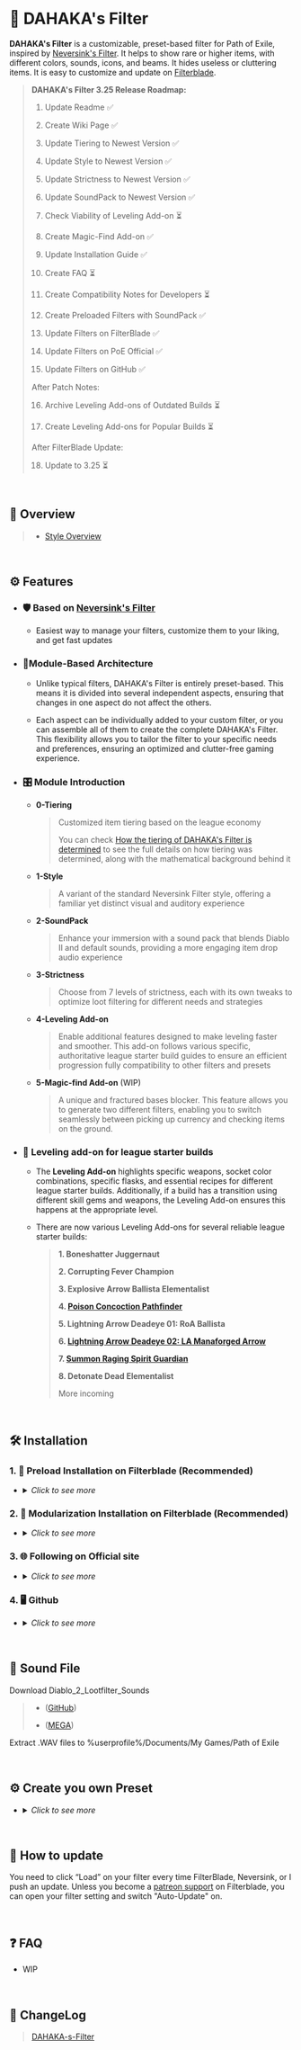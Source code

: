 


&nbsp;

# 🌟 DAHAKA's Filter

**DAHAKA's Filter** is a customizable, preset-based filter for Path of Exile, inspired by [Neversink's Filter](https://github.com/NeverSinkDev/NeverSink-Filter). It helps to show rare or higher items, with different colors, sounds, icons, and beams. It hides useless or cluttering items. It is easy to customize and update on [Filterblade](https://www.filterblade.xyz/).

> **DAHAKA's Filter 3.25 Release Roadmap:**
>
>  1. Update Readme ✅
>
>  2. Create Wiki Page ✅
>
>  3. Update Tiering to Newest Version ✅
>
>  4. Update Style to Newest Version ✅
>
>  5. Update Strictness to Newest Version ✅
>
>  6. Update SoundPack to Newest Version ✅
>
>  7. Check Viability of Leveling Add-on ⏳
>
>  8. Create Magic-Find Add-on ✅
>
>  9. Update Installation Guide ✅
>
> 10. Create FAQ ⏳
>
> 11. Create Compatibility Notes for Developers ⏳
>
> 12. Create Preloaded Filters with SoundPack ✅
>
> 13. Update Filters on FilterBlade ✅
>
> 14. Update Filters on PoE Official ✅
>
> 15. Update Filters on GitHub ✅
>
>After Patch Notes:
>
> 16. Archive Leveling Add-ons of Outdated Builds ⏳
>
> 17. Create Leveling Add-ons for Popular Builds ⏳
>
>After FilterBlade Update:
>
> 18. Update to 3.25 ⏳

&nbsp;

## 🎨 Overview
>- [Style Overview](https://github.com/FKPX3118/DAHAKA-s-Filter/blob/main/Filter%20Overview%203.22.png)

&nbsp;
  
## ⚙️ Features
- ### 🛡️ Based on [Neversink's Filter](https://github.com/NeverSinkDev/NeverSink-Filter)
  
  * Easiest way to manage your filters, customize them to your liking, and get fast updates
  
- ### 🧬Module-Based Architecture

  * Unlike typical filters, DAHAKA's Filter is entirely preset-based. This means it is divided into several independent aspects, ensuring that changes in one aspect do not affect the others.

  * Each aspect can be individually added to your custom filter, or you can assemble all of them to create the complete DAHAKA's Filter. This flexibility allows you to tailor the filter to your specific needs and preferences, ensuring an optimized and clutter-free gaming experience.

- ### 🎛️ Module Introduction
  * **0-Tiering**
    
    >Customized item tiering based on the league economy
    >
    >You can check [How the tiering of DAHAKA's Filter is determined](https://github.com/FKPX3118/DAHAKA-s-Filter/wiki/How-the-tiering-of-DAHAKA's-Filter-is-determined) to see the full details on how tiering was determined, along with the mathematical background behind it
    
  * **1-Style**
    
    >A variant of the standard Neversink Filter style, offering a familiar yet distinct visual and auditory experience
    
  * **2-SoundPack**
  
    >Enhance your immersion with a sound pack that blends Diablo II and default sounds, providing a more engaging item drop audio experience
    
  * **3-Strictness**
    
    >Choose from 7 levels of strictness, each with its own tweaks to optimize loot filtering for different needs and strategies
  
  * **4-Leveling Add-on**
  
    >Enable additional features designed to make leveling faster and smoother. This add-on follows various specific, authoritative league starter build guides to ensure an efficient progression
  fully compatibility to other filters and presets

  * **5-Magic-find Add-on** (WIP)
    
    >A unique and fractured bases blocker. This feature allows you to generate two different filters, enabling you to switch seamlessly between picking up currency and checking items on the ground.
    
- ### 🚀 Leveling add-on for league starter builds

  * The **Leveling Add-on** highlights specific weapons, socket color combinations, specific flasks, and essential recipes for different league starter builds. Additionally, if a build has a transition using different skill gems and weapons, the Leveling Add-on ensures this happens at the appropriate level.

  * There are now various Leveling Add-ons for several reliable league starter builds:

    >**1. Boneshatter Juggernaut**
    >
    >**2. Corrupting Fever Champion**
    >
    >**3. Explosive Arrow Ballista Elementalist**
    >
    >**4. [Poison Concoction Pathfinder](https://maxroll.gg/poe/build-guides/impending-doom-pathfinder-league-starter/leveling-guide)**
    >
    >**5. Lightning Arrow Deadeye 01: RoA Ballista**
    >
    >**6. [Lightning Arrow Deadeye 02: LA Manaforged Arrow](https://www.youtube.com/watch?v=ZpH9IH4e64M)**
    >
    >**7. [Summon Raging Spirit Guardian](https://maxroll.gg/poe/build-guides/summon-raging-spirit-guardian-league-starter)**
    >
    >**8. Detonate Dead Elementalist**
    >
    >More incoming

&nbsp;

## 🛠️ Installation

### 1. 🔧 Preload Installation on Filterblade (Recommended)

- <details>
  <summary><i>Click to see more</i></summary>
    
  ### Step 1
  Click one from the preloaded versions, which works exactly the same as [Modularization Installation](https://github.com/FKPX3118/DAHAKA-s-Filter/blob/main/README.md#step-1-1),  if you add the same modules. This simply preloads them for users.
  
  > **Preloaded Filter without SoundPack**
  >
  >Filter Includes Only Tiering, Style, Strictness
  >- [DAHAKA-s-Filter-00-SOFT](https://www.filterblade.xyz/?profile=FKPX3118&saveState=JANSMYGTZWBX2P&platform=pc&isPreset=false)
  >- [DAHAKA-s-Filter-01-REGULAR](https://www.filterblade.xyz/?profile=FKPX3118&saveState=85WR7T0C6CAR10&platform=pc&isPreset=false)
  >- [DAHAKA-s-Filter-02-SEMI-STRICT](https://www.filterblade.xyz/?profile=FKPX3118&saveState=3R0ZV50CYDOT8B&platform=pc&isPreset=false)
  >- [DAHAKA-s-Filter-03-STRICT](https://www.filterblade.xyz/?profile=FKPX3118&saveState=T3CO19ZXDEUBPT&platform=pc&isPreset=false)
  >- [DAHAKA-s-Filter-04-VERY STRICT](https://www.filterblade.xyz/?profile=FKPX3118&saveState=1EALH7YPPUXH3J&platform=pc&isPreset=false)
  >- [DAHAKA-s-Filter-05-UBER STRICT](https://www.filterblade.xyz/?profile=FKPX3118&saveState=G6EUQWGR6JL6AQ&platform=pc&isPreset=false)
  >- [DAHAKA-s-Filter-06-UBER PLUS](https://www.filterblade.xyz/?profile=FKPX3118&saveState=R9ZGUCSINV2YI3&platform=pc&isPreset=false)
  
  >&nbsp;
  
  >**Preloaded Filter with SoundPack**
  >
  >Filter Includes Tiering, Style, SoundPack, Strictness
  >You'll need the [Sound File](https://github.com/FKPX3118/DAHAKA-s-Filter/blob/main/README.md#-sound-file) to be installed.
  >- [DAHAKA-s-Filter-00-SOFT-S](https://www.filterblade.xyz/?profile=FKPX3118&saveState=Y2XD9IJ5NBDIIA&platform=pc&isPreset=false)
  >- [DAHAKA-s-Filter-01-REGULAR-S](https://www.filterblade.xyz/?profile=FKPX3118&saveState=NBXVW7DCQ2JH1D&platform=pc&isPreset=false)
  >- [DAHAKA-s-Filter-02-SEMI-STRICT-S](https://www.filterblade.xyz/?profile=FKPX3118&saveState=V91X6I52TIY5WW&platform=pc&isPreset=false)
  >- [DAHAKA-s-Filter-03-STRICT-S](https://www.filterblade.xyz/?profile=FKPX3118&saveState=FGV81DHDM8QJKK&platform=pc&isPreset=false)
  >- [DAHAKA-s-Filter-04-VERY STRICT-S](https://www.filterblade.xyz/?profile=FKPX3118&saveState=GS2GZ9NEWUZCUM&platform=pc&isPreset=false)
  >- [DAHAKA-s-Filter-05-UBER STRICT-S](https://www.filterblade.xyz/?profile=FKPX3118&saveState=28SN04ZI839RKB&platform=pc&isPreset=false)
  >- [DAHAKA-s-Filter-06-UBER PLUS-S](https://www.filterblade.xyz/?profile=FKPX3118&saveState=C6072VA3TK19GI&platform=pc&isPreset=false)

  ### Step 2 (Optional)
  > Apply other DAHAKA's Presets and Add-ons or remove current ones:
  >To apply DAHAKA's Presets, go to the Overview tab and click "MODULES".
  >
  ><img src="https://github.com/FKPX3118/DAHAKA-s-Filter/assets/16643996/e32e7adb-636f-485c-b1e2-22a23991d4c4" alt="Image" width="400">
  >
  >Then, click on Public and type or copy **“FKPX3118”** to the By Author field. Click on "Search" to find DAHAKA's presets.
  >
  >You will see a list of presets that you can add to your filter.
  >
  > <img src="https://github.com/FKPX3118/DAHAKA-s-Filter/assets/16643996/dc588fcf-c935-4e69-b0d5-76f5716f273c" alt="Image" width="400">
  > 
  >These include: 0-Tiering, 1-Style, 2-SoundPack, 3-Strictness, 4-Leveling add-on, 5-Magic-find add-on, etc
  >
  >"0-Tiering, 1-Style, 2-SoundPack (Depends on what version you picked), 3-Strictness" these presets are already loaded, so you can now add 4-Leveling add-on, 5-Magic-find add-on, etc, or remove the presets you don't need.
  >
  >All of these presets are optional. You can add any or all of them to your filter by clicking "Add" if they are at different layers. 
  >
  >Once you have selected the presets you want, click "Apply" to confirm your changes.
  >
  >***Note1**: If you want to use the strictness preset, make sure to select the same strictness level as the one you chose in Step 2. Otherwise, your filter may not work as intended.*
  >
  >***Note2**: If you want to add multiple presets, you need to add them in order from 0 to 5. This will ensure that the presets are applied correctly and do not conflict with each other.*
  >
  >***Note3**: If you want to use the SoundPack, you'll need the [Sound File](https://github.com/FKPX3118/DAHAKA-s-Filter/blob/main/README.md#-sound-file) to be installed.*
  >
  >For uninstalling a preset, click "Currently loaded" then click "Delete" for the one you don't want. Click "Apply" to ensure the changes.
  >
  ><img src="https://github.com/FKPX3118/DAHAKA-s-Filter/assets/16643996/2c41f766-64e8-46bf-a4d9-14600dd05f3f" alt="Image" width="400">
  
  ### Step 3
  >SAVE & EXPORT -> Sync or download locally to %userprofile%/Documents/My Games/Path of Exile
  >
  >In game Option, choose the filter you want
  >
  ><img src="https://github.com/FKPX3118/DAHAKA-s-Filter/assets/16643996/260e6486-7d54-4ed8-b1ea-91e9172ecb8b" alt="Image" width="400">
</details>

### 2. 🧩 Modularization Installation on Filterblade (Recommended)


- <details>
  <summary><i>Click to see more</i></summary>
  
  ### Step 1
  >Visit the [FilterBlade](https://www.filterblade.xyz/) and log in with your account. If you don't have an account, you can create one for free by linking your Path of Exile account.
  >
  ><img src="https://github.com/FKPX3118/DAHAKA-s-Filter/assets/16643996/2472cdd3-a559-43fa-8c1d-20d818309a86" alt="Image" width="400">
  
  ### Step 2
  >On the FilterBlade homepage, you can choose to load your own favorite filter or use Neversink's stable version(recommend), which is the default option. You can also select the strictness level of the filter, which determines how much loot is shown or hidden. The higher the strictness, the less loot you will see, but the more valuable it will be. Remember to choose the same strictness level of DAHAKA's Filter if you want to use this 3-Strictness module.
  >
  ><img src="https://github.com/FKPX3118/DAHAKA-s-Filter/assets/16643996/303d419a-c366-4be3-94fe-538b102b1078" alt="Image" width="400">

  ### Step 3
  >To apply DAHAKA's presets, go to the Overview tab and click "MODULES".
  >
  ><img src="https://github.com/FKPX3118/DAHAKA-s-Filter/assets/16643996/e32e7adb-636f-485c-b1e2-22a23991d4c4" alt="Image" width="400">
  >
  >Then, click on Public.
  >
  >Type or copy **“FKPX3118”** to the By Author field. Click on "Search" to find DAHAKA's presets.
  >
  >You will see a list of presets that you can add to your filter:
  >
  ><img src="https://github.com/FKPX3118/DAHAKA-s-Filter/assets/16643996/dc588fcf-c935-4e69-b0d5-76f5716f273c" alt="Image" width="400">
  >
  >These include: 0-Tiering, 1-Style, 2-SoundPack, 3-Strictness, 4-Leveling add-on, 5-Magic-find add-on, etc

  ### Step 4
  
  >All of these presets are optional. You can add any or all of them to your filter by clicking "Add" if they are at different layers. 
  >
  >Once you have selected the presets you want, click "Apply" to confirm your changes.
  >
  >***Note1**: If you want to use the strictness preset, make sure to select the same strictness level as the one you chose in Step 2. Otherwise, your filter may not work as intended.*
  >
  >***Note2**: If you want to add multiple presets, you need to add them in order from 0 to 5. This will ensure that the presets are applied correctly and do not conflict with each other.*
  >
  >***Note3**: If you want to use the SoundPack, you'll need the [Sound File](https://github.com/FKPX3118/DAHAKA-s-Filter/blob/main/README.md#-sound-file) to be installed.*
  >
  >For uninstalling a preset, click "Currently loaded" then click "Delete" for the one you don't want. Click "Apply" to ensure the changes.
  >
  ><img src="https://github.com/FKPX3118/DAHAKA-s-Filter/assets/16643996/2c41f766-64e8-46bf-a4d9-14600dd05f3f" alt="Image" width="400">

  ### Step 5
  >SAVE & EXPORT -> Sync or download locally to %userprofile%/Documents/My Games/Path of Exile
  >
  >In game Option, choose the filter you want
  >
  ><img src="https://github.com/FKPX3118/DAHAKA-s-Filter/assets/16643996/260e6486-7d54-4ed8-b1ea-91e9172ecb8b" alt="Image" width="400">
  
</details>

### 3. 🌐 Following on Official site

- <details>
  <summary><i>Click to see more</i></summary>
  
  ### For New Players
  >Auto-Update
  >
  >Filter Includes Only Tiering, Style, and Strictness,  w/wo SoundPack
  >
  >- [Official Item Filter](https://www.pathofexile.com/account/view-profile/FKPX3118/item-filters)

</details>


### 4. 🖥️ Github

- <details>
  <summary><i>Click to see more</i></summary>
  
  ### For Devs or you can manually download here
  >Filter Includes Only Tiering, Style, Strictness, w/wo SoundPack
  >
  >The filters from GitHub do **NOT** auto-update. Please check the commit history for updates.
  
</details>

&nbsp;

## 🎵 Sound File
Download Diablo_2_Lootfilter_Sounds
>- ([GitHub](https://raw.githubusercontent.com/FKPX3118/DAHAKA-s-Filter/main/Diablo_2_Lootfilter_Sounds.zip))
>
>- ([MEGA](https://mega.nz/file/8YRC3JQR#fe9REHw8__V8100QRhYGNY88t4JWHNJFBEU5hFQ7hxA))

Extract .WAV files to %userprofile%/Documents/My Games/Path of Exile

&nbsp;

## ⚙️ Create you own Preset
- <details>
  <summary><i>Click to see more</i></summary>
  
  >You can create your own preset and then load it at last. This will help you to keep your own personal favorite changes for the filter, so you don’t need to make adjustments each time you receive an update.
  >
  >Go to FilterBlade and navigate to “Back to my filters”
  >
  >Under “My Modules” click “Create new module”
  >
  ><img src="https://github.com/user-attachments/assets/6104932d-56bd-471e-9fbb-ba5123e447b7" alt="Image" width="400">
  >
  >Choose Neversink stable version and the corresponding strictness
  >
  >In customize tab, make your own changes, save the preset
  >
  >Load the filter you want to override, your presets will be in "My Own" in "MODULES"
  >
  ><img src="https://github.com/user-attachments/assets/8699b61c-6f21-43aa-bab3-c6d71e9cbe89" alt="Image" width="400">
  >
  >Load your preset last, save the filter and you are good to go.
</details>

&nbsp;

## 🔄 How to update
You need to click “Load” on your filter every time FilterBlade, Neversink, or I push an update. Unless you become a [patreon support](https://www.patreon.com/Neversink) on Filterblade, you can open your filter setting and switch "Auto-Update" on.

&nbsp;

## ❓ FAQ
- WIP

&nbsp;

## 📝 ChangeLog
>[DAHAKA-s-Filter](https://github.com/FKPX3118/DAHAKA-s-Filter/blob/main/ChangeLog.md)
